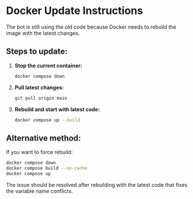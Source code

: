 # Docker Update Instructions

The bot is still using the old code because Docker needs to rebuild the image with the latest changes.

## Steps to update:

1. **Stop the current container:**
   ```bash
   docker compose down
   ```

2. **Pull latest changes:**
   ```bash
   git pull origin main
   ```

3. **Rebuild and start with latest code:**
   ```bash
   docker compose up --build
   ```

## Alternative method:

If you want to force rebuild:
```bash
docker compose down
docker compose build --no-cache
docker compose up
```

The issue should be resolved after rebuilding with the latest code that fixes the variable name conflicts.